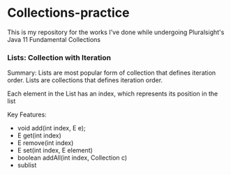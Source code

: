 # Collections-practice

This is my repository for the works I've done while undergoing Pluralsight's Java 11 Fundamental Collections


### Lists: Collection with Iteration

Summary: Lists are most popular form of collection that defines iteration order. Lists are collections that defines iteration order.

Each element in the List has an index, which represents its position in the list

Key Features:

- void add(int index, E e);
- E get(int index)
- E remove(int index)
- E set(int index, E element)
- boolean addAll(int index, Collection c)
- sublist
